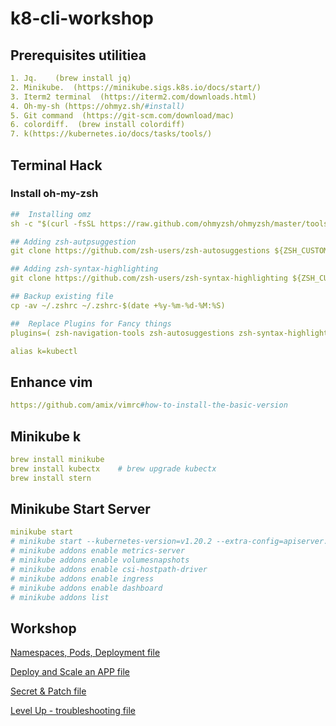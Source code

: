 # k8-cli-workshop

## Prerequisites utilitiea

```yaml
1. Jq.    (brew install jq)
2. Minikube.  (https://minikube.sigs.k8s.io/docs/start/)
3. Iterm2 terminal  (https://iterm2.com/downloads.html)
4. Oh-my-sh (https://ohmyz.sh/#install)
5. Git command  (https://git-scm.com/download/mac)
6. colordiff.  (brew install colordiff)
7. k(https://kubernetes.io/docs/tasks/tools/)
```

## Terminal Hack

### Install oh-my-zsh

```yaml
##  Installing omz
sh -c "$(curl -fsSL https://raw.github.com/ohmyzsh/ohmyzsh/master/tools/install.sh)"

## Adding zsh-autpsuggestion
git clone https://github.com/zsh-users/zsh-autosuggestions ${ZSH_CUSTOM:-~/.oh-my-zsh/custom}/plugins/zsh-autosuggestions

## Adding zsh-syntax-highlighting
git clone https://github.com/zsh-users/zsh-syntax-highlighting ${ZSH_CUSTOM:-~/.oh-my-zsh/custom}/plugins/zsh-syntax-highlighting

## Backup existing file
cp -av ~/.zshrc ~/.zshrc-$(date +%y-%m-%d-%M:%S)

##  Replace Plugins for Fancy things
plugins=( zsh-navigation-tools zsh-autosuggestions zsh-syntax-highlighting zsh_reload git git-auto-fetch  helm history history-substring-search iterm2 kube-ps1 k minikube themes vi-mode vim-interaction docker docker-compose)

alias k=kubectl

```

## Enhance vim

```yaml
https://github.com/amix/vimrc#how-to-install-the-basic-version
```

## Minikube k

```yaml
brew install minikube
brew install kubectx    # brew upgrade kubectx
brew install stern
```

## Minikube Start Server

```yaml
minikube start
# minikube start --kubernetes-version=v1.20.2 --extra-config=apiserver.authorization-mode=RBAC
# minikube addons enable metrics-server
# minikube addons enable volumesnapshots
# minikube addons enable csi-hostpath-driver
# minikube addons enable ingress
# minikube addons enable dashboard
# minikube addons list
```

## Workshop

[Namespaces, Pods, Deployment file](workshop-1/1.md)

[Deploy and Scale an APP file](workshop-2/2.md)

[Secret & Patch  file](workshop-3/3.md)

[Level Up - troubleshooting file](level-up/troubleshooting.md)

